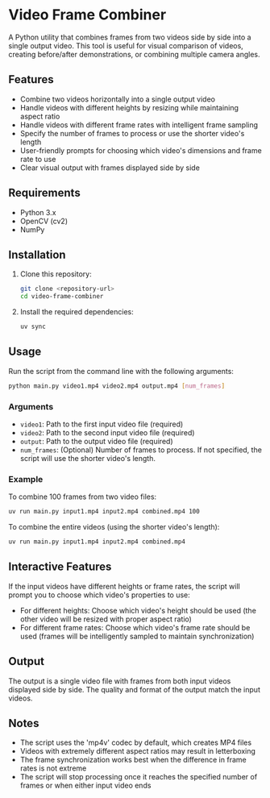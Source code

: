 # Video Frame Combiner

A Python utility that combines frames from two videos side by side into a single output video. This tool is useful for visual comparison of videos, creating before/after demonstrations, or combining multiple camera angles.

## Features

- Combine two videos horizontally into a single output video
- Handle videos with different heights by resizing while maintaining aspect ratio
- Handle videos with different frame rates with intelligent frame sampling
- Specify the number of frames to process or use the shorter video's length
- User-friendly prompts for choosing which video's dimensions and frame rate to use
- Clear visual output with frames displayed side by side

## Requirements

- Python 3.x
- OpenCV (cv2)
- NumPy

## Installation

1. Clone this repository:

   ```bash
   git clone <repository-url>
   cd video-frame-combiner
   ```

2. Install the required dependencies:

   ```bash
   uv sync
   ```

## Usage

Run the script from the command line with the following arguments:

```bash
python main.py video1.mp4 video2.mp4 output.mp4 [num_frames]
```

### Arguments

- `video1`: Path to the first input video file (required)
- `video2`: Path to the second input video file (required)
- `output`: Path to the output video file (required)
- `num_frames`: (Optional) Number of frames to process. If not specified, the script will use the shorter video's length.

### Example

To combine 100 frames from two video files:

```bash
uv run main.py input1.mp4 input2.mp4 combined.mp4 100
```

To combine the entire videos (using the shorter video's length):

```bash
uv run main.py input1.mp4 input2.mp4 combined.mp4
```

## Interactive Features

If the input videos have different heights or frame rates, the script will prompt you to choose which video's properties to use:

- For different heights: Choose which video's height should be used (the other video will be resized with proper aspect ratio)
- For different frame rates: Choose which video's frame rate should be used (frames will be intelligently sampled to maintain synchronization)

## Output

The output is a single video file with frames from both input videos displayed side by side. The quality and format of the output match the input videos.

## Notes

- The script uses the 'mp4v' codec by default, which creates MP4 files
- Videos with extremely different aspect ratios may result in letterboxing
- The frame synchronization works best when the difference in frame rates is not extreme
- The script will stop processing once it reaches the specified number of frames or when either input video ends
